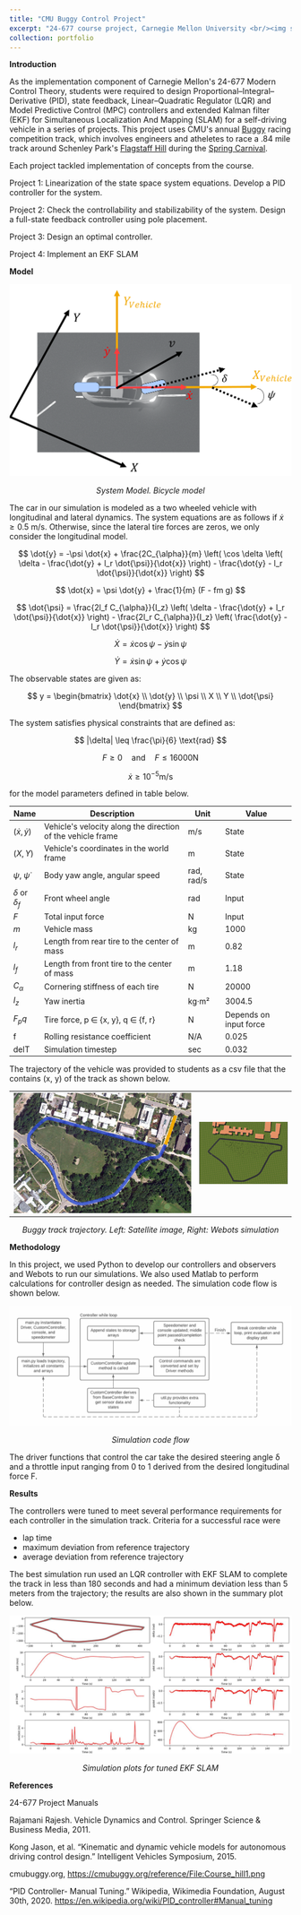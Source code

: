 ```yaml
---
title: "CMU Buggy Control Project"
excerpt: "24-677 course project, Carnegie Mellon University <br/><img src=''>"
collection: portfolio
---
```


**Introduction**

As the implementation component of Carnegie Mellon's 24-677 Modern Control Theory, students were required to design Proportional–Integral–Derivative (PID), state feedback, Linear–Quadratic Regulator (LQR) and Model Predictive Control (MPC) controllers and extended Kalman filter (EKF) for Simultaneous Localization And Mapping (SLAM) for a self-driving vehicle in a series of projects. This project uses CMU's annual <a href="https://www.cmu.edu/buggy/">Buggy</a> racing competition track, which involves engineers and atheletes to race a .84 mile track around Schenley Park's <a href="https://en.wikipedia.org/wiki/Flagstaff_Hill,_Pennsylvania">Flagstaff Hill</a> during the <a href="https://www.cmu.edu/engage/alumni/events/campus/spring-carnival/index.html">Spring Carnival</a>.

Each project tackled implementation of concepts from the course.

Project 1: Linearization of the state space system equations. Develop a PID controller for the system.

Project 2: Check the controllability and stabilizability of the system. Design a full-state feedback controller using pole placement.

Project 3: Design an optimal controller.

Project 4: Implement an EKF SLAM

**Model**

<img src='/images/MCT_project/Bicycle1.png' alt="bicycle model" class="center">
<p style="text-align:center"> <i>System Model. Bicycle model</i></p>

<!--
<img src='/images/MCT_project/Bicycle2.png' alt="bicycle model" class="center">
<p style="text-align:center"> <i>System Model. Tire slip angle</i></p>
-->

The car in our simulation is modeled as a two wheeled vehicle with longitudinal and lateral dynamics. The system equations are as follows if $\dot{x} \geq 0.5$ m/s. Otherwise, since the lateral tire forces are zeros, we only consider the longitudinal model.

$$
\dot{y} = -\psi \dot{x} + \frac{2C_{\alpha}}{m} \left( \cos \delta \left( \delta - \frac{\dot{y} + l_r \dot{\psi}}{\dot{x}} \right) - \frac{\dot{y} - l_r \dot{\psi}}{\dot{x}} \right)
$$

$$
\dot{x} = \psi \dot{y} + \frac{1}{m} (F - fm g)
$$

$$
\dot{\psi} = \frac{2l_f C_{\alpha}}{I_z} \left( \delta - \frac{\dot{y} + l_r \dot{\psi}}{\dot{x}} \right) - \frac{2l_r C_{\alpha}}{I_z} \left( \frac{\dot{y} - l_r \dot{\psi}}{\dot{x}} \right)
$$

$$
\dot{X} = \dot{x} \cos \psi - \dot{y} \sin \psi
$$

$$
\dot{Y} = \dot{x} \sin \psi + \dot{y} \cos \psi
$$


The observable states are given as:

$$
y = 
\begin{bmatrix}
\dot{x} \\
\dot{y} \\
\psi \\
X \\
Y \\
\dot{\psi}
\end{bmatrix}
$$

The system satisfies physical constraints that are defined as:

$$
|\delta| \leq \frac{\pi}{6} \text{rad}
$$

$$
F \geq 0 \quad \text{and} \quad F \leq 16000 \text{N}
$$

$$
\dot{x} \geq 10^{-5} \text{m/s}
$$

for the model parameters defined in table below.

| Name       | Description                                  | Unit        | Value                |
|------------|----------------------------------------------|-------------|----------------------|
| $\left(\dot{x}, \dot{y}\right)$    | Vehicle's velocity along the direction of the vehicle frame | m/s   | State                |
| $\left(X, Y\right)$     | Vehicle's coordinates in the world frame    | m           | State                |
| $\psi$, $\dot{\psi}$     | Body yaw angle, angular speed               | rad, rad/s  | State                |
| $\delta$ or $\delta_f$   | Front wheel angle                           | rad         | Input                |
| $F$          | Total input force                           | N           | Input                |
| $m$          | Vehicle mass                                | kg          | 1000                 |
| $l_r$        | Length from rear tire to the center of mass | m           | 0.82                 |
| $l_f$        | Length from front tire to the center of mass| m           | 1.18                 |
| $C_\alpha$        | Cornering stiffness of each tire            | N           | 20000                |
| $I_z$        | Yaw inertia                                 | kg·m²       | 3004.5               |
| $F_pq$       | Tire force, p ∈ {x, y}, q ∈ {f, r}          | N           | Depends on input force |
| f          | Rolling resistance coefficient              | N/A         | 0.025                |
| delT       | Simulation timestep                         | sec         | 0.032                |

<!--
[INSERT TABLE]
<table style="text-align: center; margin: auto;">
  <thead>
    <tr>
      <th>Name</th>
      <th>Description</th>
      <th>Unit</th>
      <th>Value</th>
    </tr>
  </thead>
  <tbody>
    <tr>
      <td>(ẋ, ẏ)</td>
      <td>Vehicle's velocity along the direction of the vehicle frame</td>
      <td>m/s</td>
      <td>State</td>
    </tr>
    <tr>
      <td>(X, Y)</td>
      <td>Vehicle's coordinates in the world frame</td>
      <td>m</td>
      <td>State</td>
    </tr>
    <tr>
      <td>ψ, ψ̇</td>
      <td>Body yaw angle, angular speed</td>
      <td>rad, rad/s</td>
      <td>State</td>
    </tr>
    <tr>
      <td>δ or δ_f</td>
      <td>Front wheel angle</td>
      <td>rad</td>
      <td>Input</td>
    </tr>
    <tr>
      <td>F</td>
      <td>Total input force</td>
      <td>N</td>
      <td>Input</td>
    </tr>
    <tr>
      <td>m</td>
      <td>Vehicle mass</td>
      <td>kg</td>
      <td>1000</td>
    </tr>
    <tr>
      <td>l_r</td>
      <td>Length from rear tire to the center of mass</td>
      <td>m</td>
      <td>0.82</td>
    </tr>
    <tr>
      <td>l_f</td>
      <td>Length from front tire to the center of mass</td>
      <td>m</td>
      <td>1.18</td>
    </tr>
    <tr>
      <td>C_α</td>
      <td>Cornering stiffness of each tire</td>
      <td>N</td>
      <td>20000</td>
    </tr>
    <tr>
      <td>I_z</td>
      <td>Yaw inertia</td>
      <td>kg·m²</td>
      <td>3004.5</td>
    </tr>
    <tr>
      <td>F_pq</td>
      <td>Tire force, p ∈ {x, y}, q ∈ {f, r}</td>
      <td>N</td>
      <td>Depends on input force</td>
    </tr>
    <tr>
      <td>f</td>
      <td>Rolling resistance coefficient</td>
      <td>N/A</td>
      <td>0.025</td>
    </tr>
    <tr>
      <td>delT</td>
      <td>Simulation timestep</td>
      <td>sec</td>
      <td>0.032</td>
    </tr>
  </tbody>
</table>
-->


The trajectory of the vehicle was provided to students as a csv file that the contains (x, y) of the track as shown below.

<div style="text-align: center;">
<table border="0">
 <tr>
  <td><img src='/images/MCT_project/buggy_track1.png' alt="buggy track irl" class="center"></td>
  <td><img src='/images/MCT_project/buggy_track2.png' alt="buggy track webots" class="center"></td>
 </tr>
</table>
</div>

<p style="text-align:center"> <i>Buggy track trajectory. Left: Satellite image, Right: Webots simulation</i></p>

**Methodology**


In this project, we used Python to develop our controllers and observers and Webots to run our simulations. We also used Matlab to perform calculations for controller design as needed. The simulation code flow is shown below.

<img src='/images/MCT_project/sim_codeflow.png' alt="sim model" class="center">
<p style="text-align:center"> <i>Simulation code flow</i></p>

The driver functions that control the car take the desired steering angle δ and a throttle input ranging from 0 to 1 derived from the desired longitudinal force F.

**Results**

The controllers were tuned to meet several performance requirements for each controller in the simulation track. Criteria for a successful race were
- lap time
- maximum deviation from reference trajectory
- average deviation from reference trajectory

The best simulation run used an LQR controller with EKF SLAM to complete the track in less than 180 seconds and had a minimum deviation less than 5 meters from the trajectory; the results are also shown in the summary plot below.

<!--
<img src='/images/MCT_project/buggy_pid_results.jpg' alt="pid results" class="center">
<p style="text-align:center"> <i>Simulation plots for tuned PID controller</i></p>


<img src='/images/MCT_project/buggy_statefeed_results.jpg' alt="state feed results" class="center">
<p style="text-align:center"> <i>Simulation plots for tuned state feedback controller</i></p>


<img src='/images/MCT_project/buggy_lqr_results.jpg' alt="lqr results" class="center">
<p style="text-align:center"> <i>Simulation plots for tuned LQR controller</i></p>


<img src='/images/MCT_project/buggy_mpc_results.jpg' alt="mpc results" class="center">
<p style="text-align:center"> <i>Simulation plots for tuned MPC controller</i></p>
-->

<img src='/images/MCT_project/buggy_ekfslam_results.jpg' alt="ekf slam results" class="center">
<p style="text-align:center"> <i>Simulation plots for tuned EKF SLAM</i></p>


**References**

24-677 Project Manuals

Rajamani Rajesh. Vehicle Dynamics and Control. Springer Science & Business Media, 2011.

Kong Jason, et al. “Kinematic and dynamic vehicle models for autonomous driving
control design.” Intelligent Vehicles Symposium, 2015.

cmubuggy.org, https://cmubuggy.org/reference/File:Course_hill1.png

“PID Controller- Manual Tuning.” Wikipedia, Wikimedia Foundation, August 30th, 2020. https://en.wikipedia.org/wiki/PID_controller#Manual_tuning
